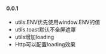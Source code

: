 #### **0.0.1**
- utils.ENV优先使用window.ENV的值
- utils.toast默认不全屏遮罩
- utils增加loading
- Http可以配置loading效果


